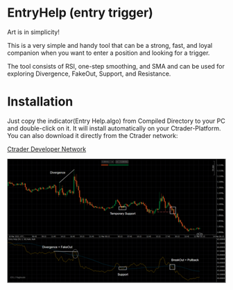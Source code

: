 # EntryHelp (entry trigger)

Art is in simplicity!

This is a very simple and handy tool that can be a strong, fast, and loyal companion when you want to enter a position and looking for a trigger.

The tool consists of RSI, one-step smoothing, and SMA and can be used for exploring Divergence, FakeOut, Support, and Resistance.


# Installation
Just copy the indicator(Entry Help.algo) from Compiled Directory to your PC and double-click on it. It will install automatically on your Ctrader-Platform. You can also download it directly from the Ctrader network:


<a href="https://ctrader.com/algos/indicators/show/2966" title="EntryHelp">Ctrader Developer Network</a>



![CSI Preview](Preview-1.png)
